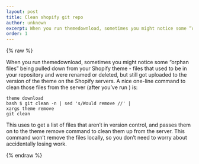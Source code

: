 ```yaml
---
layout: post
title: Clean shopify git repo
author: unknown
excerpt: When you run themedownload, sometimes you might notice some “orphan files” being pulled down from your Shopify theme
order: 1
---
```

{% raw %}

When you run themedownload, sometimes you might notice some “orphan files” being pulled down from your Shopify theme - files that used to be in your repository and were renamed or deleted, but still got uploaded to the version of the theme on the Shopify servers. A nice one-line command to clean those files from the server (after you’ve run  ) is:

```
theme download
bash $ git clean -n | sed 's/Would remove //' |
xargs theme remove
git clean
```

This uses   to get a list of files that aren’t in version control, and passes them on to the theme remove command to clean them up from the server. This command won’t remove the files locally, so you don’t need to worry about accidentally losing work.



{% endraw %}
